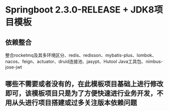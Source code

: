 # Springboot 2.3.0-RELEASE + JDK8项目模板
## 依赖整合
整合rocketmq及其多环境区分、redis、redisson、mybatis-plus、lombok、nacos、feign、actuator、druid连接池、jasypt、Hutool Java工具包、nimbus-jose-jwt
## 哪些不需要或者没有的，在此模板项目基础上进行修改即可，该模板项目只是为了方便快速进行业务开发，不用从头进行项目搭建或过多关注版本依赖问题